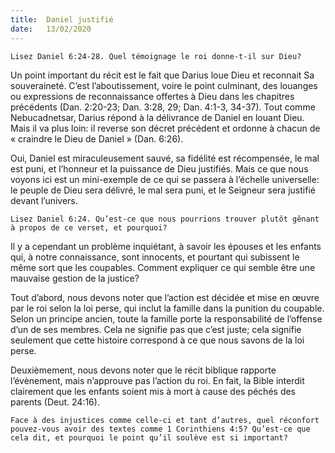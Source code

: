 ```yaml
---
title:  Daniel justifié
date:   13/02/2020
---
```


`Lisez Daniel 6:24-28. Quel témoignage le roi donne-t-il sur Dieu?`

Un point important du récit est le fait que Darius loue Dieu et reconnait Sa souveraineté. C’est l’aboutissement, voire le point culminant, des louanges ou expressions de reconnaissance offertes à Dieu dans les chapitres précédents (Dan. 2:20-23; Dan. 3:28, 29; Dan. 4:1-3, 34-37). Tout comme Nebucadnetsar, Darius répond à la délivrance de Daniel en louant Dieu. Mais il va plus loin: il reverse son décret précédent et ordonne à chacun de « craindre le Dieu de Daniel » (Dan. 6:26).

Oui, Daniel est miraculeusement sauvé, sa fidélité est récompensée, le mal est puni, et l’honneur et la puissance de Dieu justifiés. Mais ce que nous voyons ici est un mini-exemple de ce qui se passera à l’échelle universelle: le peuple de Dieu sera délivré, le mal sera puni, et le Seigneur sera justifié devant l’univers.

`Lisez Daniel 6:24. Qu’est-ce que nous pourrions trouver plutôt gênant à propos de ce verset, et pourquoi?`

Il y a cependant un problème inquiétant, à savoir les épouses et les enfants qui, à notre connaissance, sont innocents, et pourtant qui subissent le même sort que les coupables. Comment expliquer ce qui semble être une mauvaise gestion de la justice?

Tout d’abord, nous devons noter que l’action est décidée et mise en œuvre par le roi selon la loi perse, qui inclut la famille dans la punition du coupable. Selon un principe ancien, toute la famille porte la responsabilité de l’offense d’un de ses membres. Cela ne signifie pas que c’est juste; cela signifie seulement que cette histoire correspond à ce que nous savons de la loi perse.

Deuxièmement, nous devons noter que le récit biblique rapporte l’évènement, mais n’approuve pas l’action du roi. En fait, la Bible interdit clairement que les enfants soient mis à mort à cause des péchés des parents (Deut. 24:16).

`Face à des injustices comme celle-ci et tant d’autres, quel réconfort pouvez-vous avoir des textes comme 1 Corinthiens 4:5? Qu’est-ce que cela dit, et pourquoi le point qu’il soulève est si important?`
